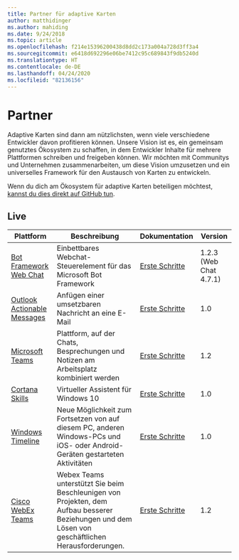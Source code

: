 ```yaml
---
title: Partner für adaptive Karten
author: matthidinger
ms.author: mahiding
ms.date: 9/24/2018
ms.topic: article
ms.openlocfilehash: f214e15396200438d8dd2c173a004a728d3ff3a4
ms.sourcegitcommit: e6418d692296e06be7412c95c689843f9db5240d
ms.translationtype: HT
ms.contentlocale: de-DE
ms.lasthandoff: 04/24/2020
ms.locfileid: "82136156"
---
```

# <a name="partners"></a>Partner 

Adaptive Karten sind dann am nützlichsten, wenn viele verschiedene Entwickler davon profitieren können. Unsere Vision ist es, ein gemeinsam genutztes Ökosystem zu schaffen, in dem Entwickler Inhalte für mehrere Plattformen schreiben und freigeben können. Wir möchten mit Communitys und Unternehmen zusammenarbeiten, um diese Vision umzusetzen und ein universelles Framework für den Austausch von Karten zu entwickeln.

Wenn du dich am Ökosystem für adaptive Karten beteiligen möchtest, [kannst du dies direkt auf GitHub tun](https://github.com/Microsoft/AdaptiveCards).

## <a name="live"></a>Live

Plattform | Beschreibung | Dokumentation | Version
---------|-------------|---------------|---------
[Bot Framework Web Chat](https://github.com/Microsoft/BotFramework-WebChat)  | Einbettbares Webchat-Steuerelement für das Microsoft Bot Framework | [Erste Schritte](https://docs.microsoft.com/adaptive-cards/get-started/bots) | 1.2.3 (Web Chat 4.7.1)
[Outlook Actionable Messages](https://docs.microsoft.com/outlook/actionable-messages/)  | Anfügen einer umsetzbaren Nachricht an eine E-Mail | [Erste Schritte](https://docs.microsoft.com/outlook/actionable-messages/) | 1.0
[Microsoft Teams](https://products.office.com/microsoft-teams/group-chat-software) | Plattform, auf der Chats, Besprechungen und Notizen am Arbeitsplatz kombiniert werden | [Erste Schritte](https://docs.microsoft.com/microsoftteams/platform/concepts/cards/cards-reference#adaptive-card) | 1.2
[Cortana Skills](https://docs.microsoft.com/cortana/skills/adaptive-cards) | Virtueller Assistent für Windows 10 | [Erste Schritte](https://docs.microsoft.com/adaptive-cards/get-started/bots) | 1.0
[Windows Timeline](https://blogs.windows.com/windowsexperience/2017/12/19/announcing-windows-10-insider-preview-build-17063-pc/) | Neue Möglichkeit zum Fortsetzen von auf diesem PC, anderen Windows-PCs und iOS- oder Android-Geräten gestarteten Aktivitäten | [Erste Schritte](https://docs.microsoft.com/adaptive-cards/get-started/windows) | 1.0
[Cisco WebEx Teams](https://www.webex.com/team-collaboration.html) | Webex Teams unterstützt Sie beim Beschleunigen von Projekten, dem Aufbau besserer Beziehungen und dem Lösen von geschäftlichen Herausforderungen. | [Erste Schritte](https://developer.webex.com/docs/api/guides/cards) | 1.2
